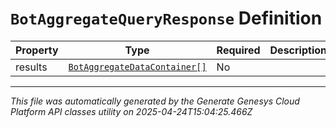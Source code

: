 # `BotAggregateQueryResponse` Definition

| Property | Type | Required | Description |
|----------|------|----------|-------------|
| results | [`BotAggregateDataContainer[]`](botaggregatedatacontainer-definition.md) | No |  |

---

*This file was automatically generated by the Generate Genesys Cloud Platform API classes utility on 2025-04-24T15:04:25.466Z*